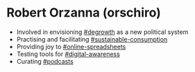# Robert Orzanna (orschiro)
- Involved in envisioning [#degrowth](https://degrowth.org/) as a new political system
- Practising and facilitating [#sustainable-consumption](http://scorai.org/)
- Providing joy to [#online-spreadsheets](https://www.sheetgo.com/) 
- Testing tools for [#digital-awareness](https://gist.github.com/orschiro/a8120075812f3a86a6a28bfd5ab9d652)
- Curating [#podcasts](https://player.fm/orschiro/play-later)
